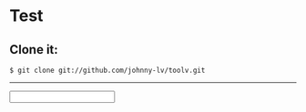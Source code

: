 # Test

## Clone it:

    $ git clone git://github.com/johnny-lv/toolv.git

------------------------------------
<input />
